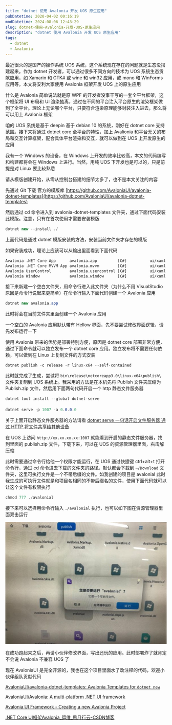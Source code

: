 ```yaml
---
title: "dotnet 使用 Avalonia 开发 UOS 原生应用"
pubDatetime: 2020-04-02 00:16:19
modDatetime: 2024-08-06 12:43:29
slug: dotnet-使用-Avalonia-开发-UOS-原生应用
description: "dotnet 使用 Avalonia 开发 UOS 原生应用"
tags:
  - dotnet
  - Avalonia
---
```





最近很火的是国产的操作系统 UOS 系统，这个系统现在存在的问题就是生态没搭建起来。作为 dotnet 开发者，可以通过很多不同方向的技术为 UOS 系统生态贡献应用，如 Xamarin 和 GTK# 或 wine 和 win32 应用，或 mono 和 WinForms 应用等。本文将安利大家使用 Avalonia 框架开发 UOS 上的原生应用

<!--more-->


<!-- CreateTime:4/2/2020 8:16:19 AM -->



什么是 Avalonia 简单说法就是原 WPF 的开发者没事干写的一套全平台框架，这个框架将 UI 布局和 UI 渲染抽离，通过在不同的平台注入平台原生的渲染框架做到了全平台。理论上无论哪个平台，只要符合渲染原理能够封装注入进去，那么将可以用上 Avalonia 框架

咱的 UOS 系统是基于 deepin 基于 debian 10 的系统，刚好在 dotnet core 支持范围。接下来将通过 dotnet core 全平台的特性，加上 Avalionia 和平台无关的布局和交互计算框架，配合具体平台渲染和交互，就可以做到在 UOS 上开发原生的应用

我有一个 Windows 的设备，在 Windows 上开发的效率比较高，本文的代码编写和构建都将会在 Windows 上进行。当然，用纯 UOS 下开发也是可以的，只是前提是对 Linux 要比较熟悉

请从模版创建开始，从零从控制台搭建的细节太多了，也不是本文关注的内容

先通过 Git 下载 官方的模版库 [https://github.com/AvaloniaUI/avalonia-dotnet-templates](https://github.com/AvaloniaUI/avalonia-dotnet-templates)

然后通过 cd 命令进入到 avalonia-dotnet-templates 文件夹，通过下面代码安装此模版。注意，只有在首次使用才需要安装模版

```csharp
dotnet new --install ./
```

上面代码是通过 dotnet 模版安装的方法，安装当前文件夹才存在的模版

如果安装成功，理论上应该可以从输出里面看到下面代码

```
Avalonia .NET Core App      avalonia.app         [C#]          ui/xaml
Avalonia .NET Core MVVM App avalonia.mvvm        [C#]          ui/xaml
Avalonia UserControl        avalonia.usercontrol [C#]          ui/xaml
Avalonia Window             avalonia.window      [C#]          ui/xaml
```

接下来新建一个空白文件夹，用命令行进入此文件夹（为什么不用 VisualStudio 原因是命令行说起来更简单）在命令行输入下面代码创建一个 Avalonia 应用

```csharp
dotnet new avalonia.app
```

此时将会在当前文件夹里面创建一个 Avalonia 应用

一个空白的 Avalonia 应用默认带有 Hellow 界面，先不要尝试修改界面逻辑，请先发布运行一下

使用 Avalonia 带来的优势是部署特别方便，原因是 dotnet core 部署非常方便，通过下面命令就可以独立发布一个 dotnet core 应用。独立发布将不需要任何依赖，可以做到在 Linux 上复制文件的方式安装

```csharp
dotnet publish -c release -r linux-x64 --self-contained
```

此时就完成了生成，尝试将 `bin\release\netcoreapp3.0\linux-x64\publish\` 文件夹复制到 UOS 系统上。我采用的方法是在本机先将 Publish 文件夹压缩为 Publish.zip 文件，然后用下面两句代码开启一个 http 静态文件服务器

```csharp
dotnet tool install --global dotnet-serve

dotnet serve -p 1007 -a 0.0.0.0
```

关于上面开启静态文件服务器的方法请看 [dotnet serve 一句话开启文件服务器 通过 HTTP 将文件共享给其他设备](https://blog.lindexi.com/post/dotnet-serve-%E4%B8%80%E5%8F%A5%E8%AF%9D%E5%BC%80%E5%90%AF%E6%96%87%E4%BB%B6%E6%9C%8D%E5%8A%A1%E5%99%A8-%E9%80%9A%E8%BF%87-HTTP-%E5%B0%86%E6%96%87%E4%BB%B6%E5%85%B1%E4%BA%AB%E7%BB%99%E5%85%B6%E4%BB%96%E8%AE%BE%E5%A4%87.html )

在 UOS 上访问 `http://xx.xx.xx.xx:1007` 就能看到开启的静态文件服务器，找到里面的 publish.zip 文件，下载下来，可以在 UOS 的资源管理器里面，右击解压缩

此时需要通过命令行给他一个权限才能运行，在 UOS 通过快捷键 ctrl+alt+t 打开命令行，通过 cd 命令进去下载的文件夹的路径。默认都会下载到 `~/Download` 文件夹，这里可执行文件是一个不带后缀的文件。如我创建的项目是 avalonial 此时我生成的可执行文件就是和项目名相同的不带后缀名的文件，使用下面代码就可以让这个文件有权限执行

```csharp
chmod 777 ./avalonial
```

接下来可以选择用命令行输入 `./avalonial` 执行，也可以如下图在资源管理器里面双击运行

<!-- ![](images/img-dotnet 使用 Avalonia 开发 UOS 原生应用0.png) -->

![](images/img-modify-66b0c254cb190f7a391d65eee9ae8b9e.jpg)

在成功跑起来之后，再请小伙伴修改界面，写出还玩的应用。此时部署炸了就肯定不会说 Avalonia 不兼容 UOS 了

现在 AvaloniaUI 是完全开源的，我也在这个项目里面水了改注释的代码，欢迎小伙伴组队贡献代码

[AvaloniaUI/avalonia-dotnet-templates: Avalonia Templates for `dotnet new`](https://github.com/AvaloniaUI/avalonia-dotnet-templates )

[AvaloniaUI/Avalonia: A multi-platform .NET UI framework](https://github.com/AvaloniaUI/Avalonia )

[Avalonia UI Framework - Creating a new Avalonia Project](https://avaloniaui.net/docs/quickstart/create-new-project ) 

[.NET Core UI框架Avalonia_运维_思月行云-CSDN博客](https://blog.csdn.net/kenkao/article/details/84973130 )

